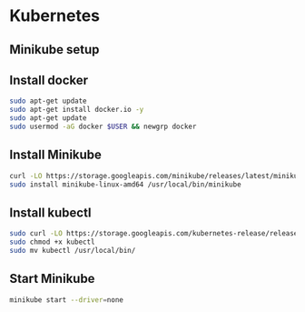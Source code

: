 # Kubernetes

## Minikube setup


## Install docker

```sh
sudo apt-get update
sudo apt-get install docker.io -y
sudo apt-get update
sudo usermod -aG docker $USER && newgrp docker 
```

## Install Minikube
```sh
curl -LO https://storage.googleapis.com/minikube/releases/latest/minikube-linux-amd64
sudo install minikube-linux-amd64 /usr/local/bin/minikube
```

## Install kubectl
```sh
sudo curl -LO https://storage.googleapis.com/kubernetes-release/release/`curl -s https://storage.googleapis.com/kubernetes-release/release/stable.txt`/bin/linux/amd64/kubectl
sudo chmod +x kubectl
sudo mv kubectl /usr/local/bin/
```

## Start Minikube
```sh
minikube start --driver=none
```
